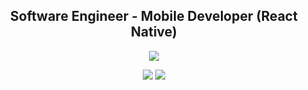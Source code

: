 <h2 align="center">Software Engineer - Mobile Developer (React Native)</h2>

<p align="center">
    <a href="https://stackoverflow.com/users/11938071">
        <img src="https://img.shields.io/badge/-Stack%20Overflow-%238a3ab9?style=social&logo=stackoverflow">
    </a>
</p>
<p align="center">
    <a href="https://github.com/cwnicoletti"><img align="top" src="https://github-readme-stats.vercel.app/api/top-langs/?username=cwnicoletti&hide=python,processing,objective-c&text_color=c9d1d9&theme=github_dark&border_color=30363d&layout=compact" /></a>
    <a href="https://github.com/pulls?q=is:pr+author:cwnicoletti" target="_blank">
        <img align="top" src="https://github-readme-stats.vercel.app/api?username=cwnicoletti&show_icons=true&theme=github_dark&border_color=30363d&count_private=true&custom_title=GitHub%20Stats%20(Click%20me!)&hide_rank=true&icon_color=8b949e&text_color=c9d1d9" />
    </a>
</p>
